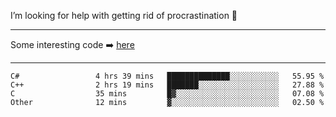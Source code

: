 I’m looking for help with getting rid of procrastination 🤔

-----

Some interesting code :arrow_right: [here](https://github.com/zhen8838/playground)

-----

<!--START_SECTION:waka-->

```text
C#                 4 hrs 39 mins   ██████████████░░░░░░░░░░░   55.95 %
C++                2 hrs 19 mins   ███████░░░░░░░░░░░░░░░░░░   27.88 %
C                  35 mins         █▓░░░░░░░░░░░░░░░░░░░░░░░   07.08 %
Other              12 mins         ▓░░░░░░░░░░░░░░░░░░░░░░░░   02.50 %
```

<!--END_SECTION:waka-->

<!--
**zhen8838/zhen8838** is a ✨ _special_ ✨ repository because its `README.md` (this file) appears on your GitHub profile.

Here are some ideas to get you started:

- 🔭 I’m currently working on ...
- 🌱 I’m currently learning ...
- 👯 I’m looking to collaborate on ...
 ...
- 💬 Ask me about ...
- 📫 How to reach me: ...
- 😄 Pronouns: ...
- ⚡ Fun fact: ...
-->
